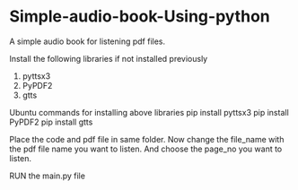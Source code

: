 # Simple-audio-book-Using-python
A simple audio book for listening pdf files.

Install the following libraries if not installed previously

1) pyttsx3
2) PyPDF2
3) gtts

Ubuntu commands for installing above libraries
pip install pyttsx3
pip install PyPDF2
pip install gtts

Place the code and pdf file in same folder. 
Now change the file_name with the pdf file name you want to listen.
And choose the page_no you want to listen.

RUN the main.py file
